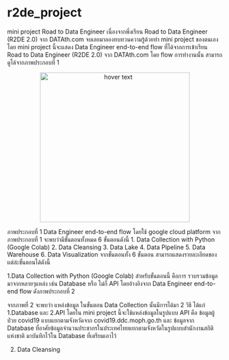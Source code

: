# r2de_project
mini project  Road to Data Engineer
เนื่องจากพึ่งเรียน Road to Data Engineer (R2DE 2.0) จาก DATAth.com จบเลยมาลองทบทวนความรู้ด้วยทำ mini project ของตนเอง โดย mini project นี้จะแสดง Data Engineer end-to-end flow ที่ได้จากการเข้าเรียน Road to Data Engineer (R2DE 2.0) จาก DATAth.com โดย flow การทำงานนั้น สามารถดูได้จากภาพประกอบที่ 1
<p align="center">
	<img src="https://lh3.googleusercontent.com/EfP9JlTJWV4qwLO3-Ub7U9SkOvOz-KK-aDgEZZOiZH0LgFLuDbfRaLL6Yvkn9xgKbNjlqc6y7UUDTIOE8bZR6dcHjUgr3DAkC-v2sQRzuN0GUOzQxGMnHgHJKlbvKbmBiOuydVc7H6TfN1RIbEp_RDtEo75KN2KLZTceMdgbenuddcq75RRB5ZX0OKi3Zf_PSbD8G05LmTxsuoXIouimfhU900kiRNvNvK1vs85n23cl6S9AIHoS98yE179KOkHFFEURbX2dZ0rsQ4AWJ9Jg_qPxnGJPjmviXpCu9r3m8eO6KtRAc5iwrG-MWj3_LFiG2JFDaCm7OkdUhgCH0FBD4z9yDzFoCT1jGDv6cgjfiRa1bAJ267Ug8LQGlnqA8ZB2yqa6CgQDS-rDFEa0SDaFa_NvJdyUugqBBRVK8rPZ60emGoxg1Sf03K8HCBFXynvaY3ntQnMkPuB_L2tW8Q7CjREGZOXW-Fb1tznC7PboiWwRlcxv3L96WMxGprkeEFFqaFYZ-tD04NjMYeSV65B7ug2qTeAbfRAKk4OOyVhJSLUtdN3y1QcS2qD2N_poGvUWIVcsbto2wExsp8lGND0CmwzQXvpRR6PQSdEhaDrZg52FQvL1Kreuv02kRc0cDot8jcAaSP7H0fYafJSlBzy-J9BDYjF85c0wZxvnlYmnfcqSUjTJXSQz7-8du1STZCHApYm56fGIA4nAZ1H0eA3Xu6o=w624-h284-no?authuser=0" width="350" title="hover text">
 </p>
ภาพประกอบที่ 1 Data Engineer end-to-end flow โดยใช้ google cloud platform
จากภาพประกอบที่ 1 จะพบว่ามีขั้นตอนทั้งหมด 6 ขั้นตอนดังนี้
1.	Data Collection with Python (Google Colab)
2.	Data Cleansing
3.	Data Lake
4.	Data Pipeline
5.	Data Warehouse
6.	Data Visualization
จากขั้นตอนทั้ง 6 ขั้นตอน สามารถแสดงรายละเอียดของแต่ล่ะขั้นตอนได้ดังนี้

1.Data Collection with Python (Google Colab)
	สำหรับขั้นตอนนี้ คือการ รวบรวมข้อมูลมาจากหลายๆแหล่ง เช่น Database หรือ ไม่ก็ API
โดยอ้างอิงจาก Data Engineer end-to-end flow ดังภาพประกอบที่ 2
 
จากภาพที่ 2 จะพบว่า แหล่งข้อมูล ในขั้นตอน Data Collection นั้นมีการได้มา 2 วิธี ได้แก่ 1.Database และ 2.API โดยใน mini project นี้จะใช้แหล่งข้อมูลในรูปแบบ API คือ ข้อมูลผู้ป่วย covid19 แบบแยกตามจังหวัดจาก covid19.ddc.moph.go.th และ ข้อมูลจาก Database ที่อาศัยข้อมูลจำนวนประชากรในประเทศไทยแยกตามจังหวัดในรูปแบบสำนักงานสถิติแห่งชาติ มาบันทึกไว้ใน Database ที่เตรียมเอาไว้

2. Data Cleansing



